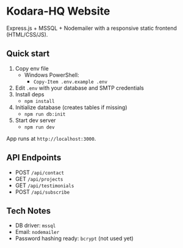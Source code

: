 # Kodara-HQ Website

Express.js + MSSQL + Nodemailer with a responsive static frontend (HTML/CSS/JS).

## Quick start

1. Copy env file
   - Windows PowerShell:
     - `Copy-Item .env.example .env`
2. Edit `.env` with your database and SMTP credentials
3. Install deps
   - `npm install`
4. Initialize database (creates tables if missing)
   - `npm run db:init`
5. Start dev server
   - `npm run dev`

App runs at `http://localhost:3000`.

## API Endpoints

- POST `/api/contact`
- GET `/api/projects`
- GET `/api/testimonials`
- POST `/api/subscribe`

## Tech Notes

- DB driver: `mssql`
- Email: `nodemailer`
- Password hashing ready: `bcrypt` (not used yet)


